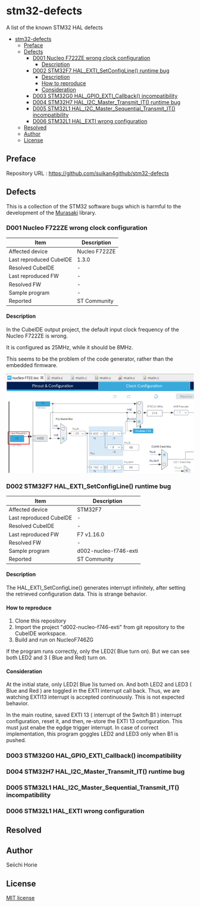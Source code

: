 # stm32-defects
A list of the known STM32 HAL defects
<!-- TOC -->

- [stm32-defects](#stm32-defects)
    - [Preface](#preface)
    - [Defects](#defects)
        - [D001 Nucleo F722ZE wrong clock configuration](#d001-nucleo-f722ze-wrong-clock-configuration)
            - [Description](#description)
        - [D002 STM32F7 HAL_EXTI_SetConfigLine() runtime bug](#d002-stm32f7-hal_exti_setconfigline-runtime-bug)
            - [Description](#description-1)
            - [How to reproduce](#how-to-reproduce)
            - [Consideration](#consideration)
        - [D003 STM32G0 HAL_GPIO_EXTI_Callback() incompatibility](#d003-stm32g0-hal_gpio_exti_callback-incompatibility)
        - [D004 STM32H7 HAL_I2C_Master_Transmit_IT() runtime bug](#d004-stm32h7-hal_i2c_master_transmit_it-runtime-bug)
        - [D005 STM32L1 HAL_I2C_Master_Sequential_Transmit_IT() incompatibility](#d005-stm32l1-hal_i2c_master_sequential_transmit_it-incompatibility)
        - [D006 STM32L1 HAL_EXTI wrong configuration](#d006-stm32l1-hal_exti-wrong-configuration)
    - [Resolved](#resolved)
    - [Author](#author)
    - [License](#license)

<!-- /TOC -->
## Preface
Repository URL : https://github.com/suikan4github/stm32-defects

## Defects
This is a collection of the STM32 software bugs which is harmful to the development of the [Murasaki](https://github.com/suikan4github/murasaki) library. 

### D001 Nucleo F722ZE wrong clock configuration
| Item                    | Description   |
| ----------------------- | ------------- |
| Affected device         | Nucleo F722ZE |
| Last reproduced CubeIDE | 1.3.0         | 
| Resolved CubeIDE        | -             |
| Last reproduced FW      | -             | 
| Resolved FW             | -             |
| Sample program          | -             |
| Reported                | ST Community  |

#### Description

In the CubeIDE output project, the default input clock frequency of the Nucleo F722ZE is wrong. 

It is configured as 25MHz, while it should be 8MHz. 

This seems to be the problem of the code generator, rather than the embedded firmware. 

![Clock Configuration](img/2020-03-06_07-16.png)

### D002 STM32F7 HAL_EXTI_SetConfigLine() runtime bug
| Item                    | Description           |
| ----------------------- | --------------------- |
| Affected device         | STM32F7               |
| Last reproduced CubeIDE | -                     | 
| Resolved CubeIDE        | -                     |
| Last reproduced FW      | F7 v1.16.0            | 
| Resolved FW             | -                     |
| Sample program          | d002-nucleo-f746-exti |
| Reported                | ST Community          |

#### Description
The HAL_EXTI_SetConfigLine() generates interrupt infinitely, after setting the retrieved configuration data. This is strange behavior. 

#### How to reproduce
 1. Clone this repository
 2. Import the project "d002-nucleo-f746-exti" from git repository to the CubeIDE workspace.
 3. Build and run on NucleoF746ZG

 If the program runs correctly, only the LED2( Blue turn on). But we can see both LED2 and 3 ( Blue and Red) turn on. 

#### Consideration
At the initial state, only LED2( Blue )is turned on. And both LED2 and LED3 ( Blue and Red ) are toggled in the EXTI interrupt call back. Thus, we are watching EXTI13 interrupt is accepted continuously. This is not expected behavior. 

In the main routine, saved EXTI 13 ( interrupt of the Switch B1 ) interrupt configuration, reset it, and then, re-store the EXTI 13 configuration. This must just enabe the egdge trigger interrupt. In case of correct implementation, this program goggles LED2 and LED3 only when B1 is pushed. 


### D003 STM32G0 HAL_GPIO_EXTI_Callback() incompatibility
### D004 STM32H7 HAL_I2C_Master_Transmit_IT() runtime bug
### D005 STM32L1 HAL_I2C_Master_Sequential_Transmit_IT() incompatibility
### D006 STM32L1 HAL_EXTI wrong configuration

## Resolved

## Author
Seiichi Horie

## License
[MIT license](LICENSE)
